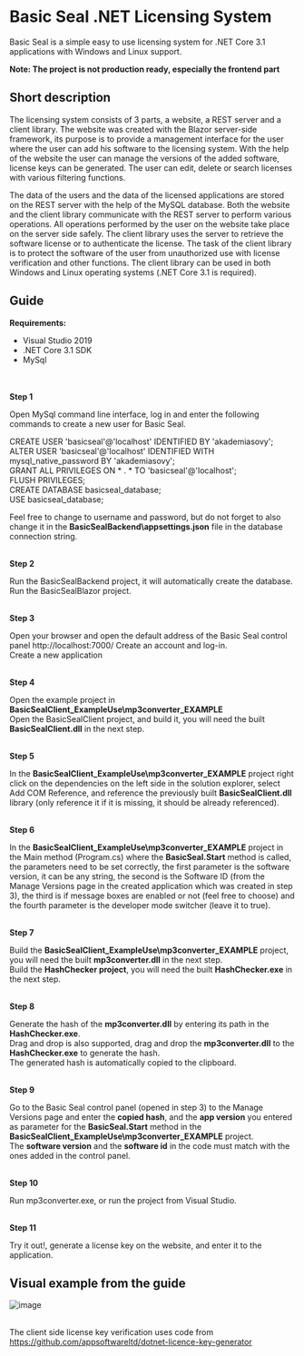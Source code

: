 # Basic Seal .NET Licensing System

Basic Seal is a simple easy to use licensing system for .NET Core 3.1 applications with Windows and Linux support. 

**Note: The project is not production ready, especially the frontend part**

## Short description

The licensing system consists of 3 parts, a website, a REST server and a client library. 
The website was created with the Blazor server-side framework, its purpose is to provide a management interface for the user where the user can add his software to the licensing system. 
With the help of the website the user can manage the versions of the added software, license keys can be generated. The user can edit, delete or search licenses with various filtering functions. 

The data of the users and the data of the licensed applications are stored on the REST server with the help of the MySQL database. 
Both the website and the client library communicate with the REST server to perform various operations. 
All operations performed by the user on the website take place on the server side safely. 
The client library uses the server to retrieve the software license or to authenticate the license. 
The task of the client library is to protect the software of the user from unauthorized use with license verification and other functions. 
The client library can be used in both Windows and Linux operating systems (.NET Core 3.1 is required).

## Guide

**Requirements:** 
- Visual Studio 2019
- .NET Core 3.1 SDK
- MySql

\
\
**Step 1**

Open MySql command line interface, log in and enter the following commands to create a new user for Basic Seal.

CREATE USER 'basicseal'@'localhost' IDENTIFIED BY 'akademiasovy';\
ALTER USER 'basicseal'@'localhost' IDENTIFIED WITH mysql_native_password BY 'akademiasovy';\
GRANT ALL PRIVILEGES ON * . * TO 'basicseal'@'localhost';\
FLUSH PRIVILEGES;\
CREATE DATABASE basicseal_database;\
USE basicseal_database;

Feel free to change to username and password, but do not forget to also change it in the **BasicSealBackend\appsettings.json** file in the database connection string.

\
**Step 2**

Run the BasicSealBackend project, it will automatically create the database.\
Run the BasicSealBlazor project.

\
**Step 3**

Open your browser and open the default address of the Basic Seal control panel http://localhost:7000/
Create an account and log-in.\
Create a new application

\
**Step 4**

Open the example project in **BasicSealClient_ExampleUse\mp3converter_EXAMPLE**\
Open the BasicSealClient project, and build it, you will need the built **BasicSealClient.dll** in the next step.

\
**Step 5**

In the **BasicSealClient_ExampleUse\mp3converter_EXAMPLE** project right click on the dependencies on the left side in the solution explorer, select Add COM Reference, and reference the previously built **BasicSealClient.dll** library (only reference it if it is missing, it should be already referenced).

\
**Step 6**

In the **BasicSealClient_ExampleUse\mp3converter_EXAMPLE** project in the Main method (Program.cs) where the **BasicSeal.Start** method is called, the parameters need to be set correctly, the first parameter is the software version, it can be any string, the second is the Software ID (from the Manage Versions page in the created application which was created in step 3), the third is if message boxes are enabled or not (feel free to choose) and the fourth parameter is the developer mode switcher (leave it to true).

\
**Step 7**

Build the **BasicSealClient_ExampleUse\mp3converter_EXAMPLE** project, you will need the built **mp3converter.dll** in the next step.\
Build the **HashChecker project**, you will need the built **HashChecker.exe** in the next step.

\
**Step 8**

Generate the hash of the **mp3converter.dll** by entering its path in the **HashChecker.exe**.\
Drag and drop is also supported, drag and drop the **mp3converter.dll** to the **HashChecker.exe** to generate the hash.\
The generated hash is automatically copied to the clipboard.

\
**Step 9**

Go to the Basic Seal control panel (opened in step 3) to the Manage Versions page and enter the **copied hash**, and the **app version** you entered as parameter for the **BasicSeal.Start** method in the **BasicSealClient_ExampleUse\mp3converter_EXAMPLE** project.\
The **software version** and the **software id** in the code must match with the ones added in the control panel.

\
**Step 10**

Run mp3converter.exe, or run the project from Visual Studio.

\
**Step 11**

Try it out!, generate a license key on the website, and enter it to the application.



## Visual example from the guide


![image](https://user-images.githubusercontent.com/86075693/123267410-44bd4080-d4fd-11eb-8fa3-05f438b53277.png)

\
The client side license key verification uses code from https://github.com/appsoftwareltd/dotnet-licence-key-generator
